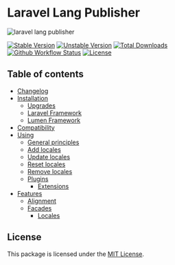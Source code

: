 # Laravel Lang Publisher

![laravel lang publisher](https://preview.dragon-code.pro/laravel-lang/publisher.svg?brand=laravel)

[![Stable Version][badge_stable]][link_packagist]
[![Unstable Version][badge_unstable]][link_packagist]
[![Total Downloads][badge_downloads]][link_packagist]
[![Github Workflow Status][badge_build]][link_build]
[![License][badge_license]][link_license]

## Table of contents

* [Changelog](https://laravel-lang.github.io/publisher/changelog.html)
* [Installation](https://laravel-lang.github.io/publisher/installation.html)
    * [Upgrades](https://laravel-lang.github.io/publisher/upgrades)
    * [Laravel Framework](https://laravel-lang.github.io/publisher/installation.html#laravel-framework)
    * [Lumen Framework](https://laravel-lang.github.io/publisher/installation.html#lumen-framework)
* [Compatibility](https://laravel-lang.github.io/publisher/compatibility.html)
* [Using](https://laravel-lang.github.io/publisher/using/index.html)
    * [General principles](https://laravel-lang.github.io/publisher/using/general-principles.html)
    * [Add locales](https://laravel-lang.github.io/publisher/using/add.html)
    * [Update locales](https://laravel-lang.github.io/publisher/using/update.html)
    * [Reset locales](https://laravel-lang.github.io/publisher/using/reset.html)
    * [Remove locales](https://laravel-lang.github.io/publisher/using/remove.html)
    * [Plugins](https://laravel-lang.github.io/publisher/using/plugins/index.html)
        * [Extensions](https://laravel-lang.github.io/publisher/using/plugins/extensions.html)
* [Features](https://laravel-lang.github.io/publisher/features/index.html)
    * [Alignment](https://laravel-lang.github.io/publisher/features/alignment.html)
    * [Facades](https://laravel-lang.github.io/publisher/features/facades.html)
        * [Locales](https://laravel-lang.github.io/publisher/features/facades.html#locales)

## License

This package is licensed under the [MIT License](LICENSE).


[badge_build]:          https://img.shields.io/github/workflow/status/laravel-lang/publisher/phpunit?style=flat-square

[badge_downloads]:      https://img.shields.io/packagist/dt/laravel-lang/publisher.svg?style=flat-square

[badge_license]:        https://img.shields.io/packagist/l/laravel-lang/publisher.svg?style=flat-square

[badge_stable]:         https://img.shields.io/github/v/release/laravel-lang/publisher?label=stable&style=flat-square

[badge_unstable]:       https://img.shields.io/badge/unstable-dev--main-orange?style=flat-square

[link_build]:           https://github.com/laravel-lang/publisher/actions

[link_license]:         LICENSE

[link_packagist]:       https://packagist.org/packages/laravel-lang/publisher
